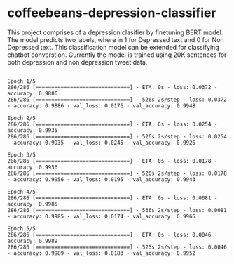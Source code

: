 # coffeebeans-depression-classifier


This project comprises of a depression clasifier by finetuning BERT model. The model predicts two labels, where in 1 for Depressed text and 0 for Non Depressed text. 
This classification model can be extended for classifying chatbot converstion. Currently the model is trained using 20K sentences for both depression and non depression tweet data. 






```

Epoch 1/5
286/286 [==============================] - ETA: 0s - loss: 0.0372 - accuracy: 0.9886
286/286 [==============================] - 526s 2s/step - loss: 0.0372 - accuracy: 0.9886 - val_loss: 0.0176 - val_accuracy: 0.9948

Epoch 2/5
286/286 [==============================] - ETA: 0s - loss: 0.0254 - accuracy: 0.9935
286/286 [==============================] - 526s 2s/step - loss: 0.0254 - accuracy: 0.9935 - val_loss: 0.0245 - val_accuracy: 0.9926

Epoch 3/5
286/286 [==============================] - ETA: 0s - loss: 0.0178 - accuracy: 0.9956
286/286 [==============================] - 526s 2s/step - loss: 0.0178 - accuracy: 0.9956 - val_loss: 0.0195 - val_accuracy: 0.9943

Epoch 4/5
286/286 [==============================] - ETA: 0s - loss: 0.0081 - accuracy: 0.9985
286/286 [==============================] - 536s 2s/step - loss: 0.0081 - accuracy: 0.9985 - val_loss: 0.0174 - val_accuracy: 0.9965

Epoch 5/5
286/286 [==============================] - ETA: 0s - loss: 0.0046 - accuracy: 0.9989
286/286 [==============================] - 525s 2s/step - loss: 0.0046 - accuracy: 0.9989 - val_loss: 0.0183 - val_accuracy: 0.9952

``` 


